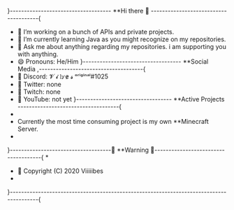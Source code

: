 
}------------------------------------ **Hi there 👋 --------------------------------------{
* 🔭 I’m working on a bunch of APIs and private projects.
* 🌱 I’m currently learning Java as you might recognize on my repositories.
* 💬 Ask me about anything regarding my repositories. i am supporting you with anything.
* 😄 Pronouns: He/Him
}----------------------------------- **Social Media ,-------------------------------------{
* 🍃 Discord: 𝓥 𝓲 𝕓  ̷e̷  𝓼 ᵒʳⁱᵍⁱⁿᵃˡ#1025
* 🍁 Twitter: none
* 🍂 Twitch: none
* 💫 YouTube: not yet
}---------------------------------- **Active Projects ------------------------------------{
*
*   Currently the most time consuming project is my own **Minecraft Server.
*
}------------------------------------🚨 **Warning 🚨-------------------------------------{
*
* 🚧 Copyright (C) 2020 Viiiiibes
*
}----------------------------------------------------------------------------------------{
